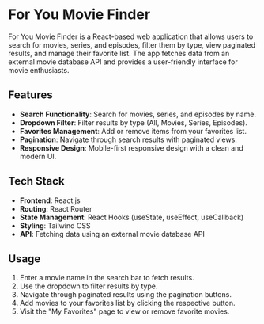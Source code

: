 # For You Movie Finder

For You Movie Finder is a React-based web application that allows users to search for movies, series, and episodes, filter them by type, view paginated results, and manage their favorite list. The app fetches data from an external movie database API and provides a user-friendly interface for movie enthusiasts.

## Features

- **Search Functionality**: Search for movies, series, and episodes by name.
- **Dropdown Filter**: Filter results by type (All, Movies, Series, Episodes).
- **Favorites Management**: Add or remove items from your favorites list.
- **Pagination**: Navigate through search results with paginated views.
- **Responsive Design**: Mobile-first responsive design with a clean and modern UI.

## Tech Stack

- **Frontend**: React.js
- **Routing**: React Router
- **State Management**: React Hooks (useState, useEffect, useCallback)
- **Styling**: Tailwind CSS
- **API**: Fetching data using an external movie database API

## Usage

1. Enter a movie name in the search bar to fetch results.
2. Use the dropdown to filter results by type.
3. Navigate through paginated results using the pagination buttons.
4. Add movies to your favorites list by clicking the respective button.
5. Visit the "My Favorites" page to view or remove favorite movies.


